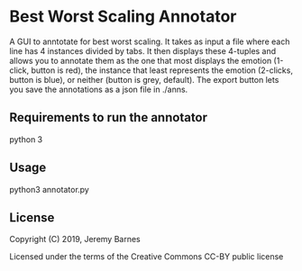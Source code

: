 Best Worst Scaling Annotator
==============

A GUI to anntotate for best worst scaling. It takes as input a file where each line has 4 instances divided by tabs. It then displays these 4-tuples and allows you to annotate them as the one that most displays the emotion (1-click, button is red), the instance that least represents the emotion (2-clicks, button is blue), or neither (button is grey, default). The export button lets you save the annotations as a json file in ./anns.


Requirements to run the annotator
--------
python 3



Usage
--------
python3 annotator.py


License
-------

Copyright (C) 2019, Jeremy Barnes

Licensed under the terms of the Creative Commons CC-BY public license
